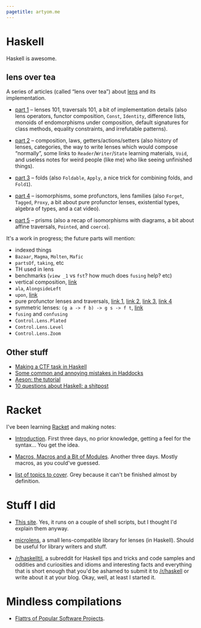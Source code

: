 ```yaml
---
pagetitle: artyom.me
---
```


# Haskell

Haskell is awesome.

## lens over tea

A series of articles (called “lens over tea”) about [lens](@hackage) and its implementation.

  * [part 1](/lens-over-tea-1) – lenses 101, traversals 101, a bit of implementation details (also lens operators, functor composition, `Const`, `Identity`, difference lists, monoids of endomorphisms under composition, default signatures for class methods, equality constraints, and irrefutable patterns).

  * [part 2](/lens-over-tea-2) – composition, laws, getters/actions/setters (also history of lenses, categories, the way to write lenses which would compose “normally”, some links to `Reader`/`Writer`/`State` learning materials, `Void`, and useless notes for weird people (like me) who like seeing unfinished things).

  * [part 3](/lens-over-tea-3) – folds (also `Foldable`, `Apply`, a nice trick for combining folds, and `Fold1`).

  * [part 4](/lens-over-tea-4) – isomorphisms, some profunctors, lens families (also `Forget`, `Tagged`, `Proxy`, a bit about pure profunctor lenses, existential types, algebra of types, and a cat video).

  * [part 5](/lens-over-tea-5) – prisms (also a recap of isomorphisms with diagrams, a bit about affine traversals, `Pointed`, and `coerce`).

It's a work in progress; the future parts will mention:

  * indexed things
  * `Bazaar`, `Magma`, `Molten`, `Mafic`
  * `partsOf`, `taking`, etc
  * TH used in lens
  * benchmarks (`view _1` vs `fst`? how much does `fusing` help? etc)
  * vertical composition, [link](http://stackoverflow.com/a/17529470/615030)
  * `ala`, `AlongsideLeft`
  * `upon`, [link](http://stackoverflow.com/q/17006679/615030)
  * pure profunctor lenses and traversals, [link 1](https://www.reddit.com/r/haskell/comments/1jeo0p/theres_a_massive_gap_between_the_average_and/cbe1ebv), [link 2](https://github.com/purescript-contrib/purescript-lens/issues/26), [link 3](http://lpaste.net/103359), [link 4](http://r6research.livejournal.com/27476.html)
  * symmetric lenses: `(g a -> f b) -> g s -> f t`, [link](http://slbkbs.org/pr.hs)
  * `fusing` and `confusing`
  * `Control.Lens.Plated`
  * `Control.Lens.Level`
  * `Control.Lens.Zoom`

## Other stuff

  * [Making a CTF task in Haskell](/haskell-ctf)
  * [Some common and annoying mistakes in Haddocks](/haddock-mistakes)
  * [Aeson: the tutorial](/aeson)
  * [10 questions about Haskell: a shitpost](/haskell-10)

# Racket

I've been learning [Racket](@w:Racket (programming language)) and making notes:

  * [Introduction](/learning-racket-1). First three days, no prior knowledge, getting a feel for the syntax... You get the idea.

  * [Macros, Macros and a Bit of Modules](/learning-racket-2). Another three days. Mostly macros, as you could've guessed.

<div class="grey">

  * [list of topics to cover](/racket-topics). Grey because it can't be finished almost by definition.

</div>

# Stuff I did

  * [This site](/inside). Yes, it runs on a couple of shell scripts, but I thought I'd explain them anyway.

  * [microlens](https://github.com/aelve/microlens/), a small lens-compatible library for lenses (in Haskell). Should be useful for library writers and stuff.

  * [/r/haskelltil](http://reddit.com/r/haskelltil), a subreddit for Haskell tips and tricks and code samples and oddities and curiosities and idioms and interesting facts and everything that is short enough that you'd be ashamed to submit it to [/r/haskell](http://reddit.com/r/haskell) or write about it at your blog. Okay, well, at least I started it.

# Mindless compilations

  * [Flattrs of Popular Software Projects](/flattrs).
